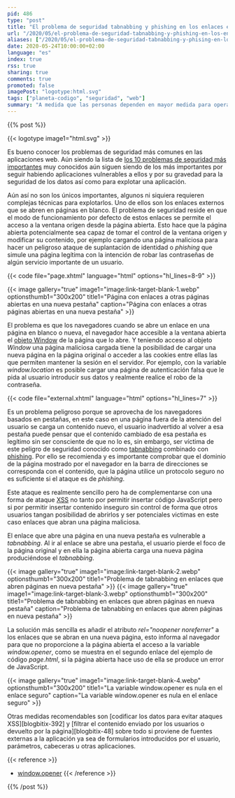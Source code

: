 ```yaml
---
pid: 486
type: "post"
title: "El problema de seguridad tabnabbing y phishing en los enlaces en nuevas pestañas a páginas externas y cómo solucionarlo"
url: "/2020/05/el-problema-de-seguridad-tabnabbing-y-phishing-en-los-enlaces-en-nuevas-pestanas-a-paginas-externas-y-como-solucionarlo/"
aliases: ["/2020/05/el-problema-de-seguridad-tabnabbing-y-phising-en-los-enlaces-en-nuevas-pestanas-a-paginas-externas-y-como-solucionarlo/"]
date: 2020-05-24T10:00:00+02:00
language: "es"
index: true
rss: true
sharing: true
comments: true
promoted: false
imagePost: "logotype:html.svg"
tags: ["planeta-codigo", "seguridad", "web"]
summary: "A medida que las personas dependen en mayor medida para operar en internet como compras, acceso a cuentas bancarias o trámites administrativos la seguridad de las aplicaciones web es más crítica. Una parte de la seguridad es responsabilidad del usuario pero otra parte importante es responsabilidad del sitio web. Un potencial problema de seguridad está en los simples y aparentemente inocentes enlaces abiertos en nuevas páginas si al mismo tiempo es posible insertar contenido en la página que otros usuarios obtengan. El resultado es una vulnerabilidad de _tabnabbing_ y _phishing_."
---
```


{{% post %}}

{{< logotype image1="html.svg" >}}

Es bueno conocer los problemas de seguridad más comunes en las aplicaciones web. Aún siendo la lista de [los 10 problemas de seguridad más importantes](https://owasp.org/www-project-top-ten/) muy conocidos aún siguen siendo de los más importantes por seguir habiendo aplicaciones vulnerables a ellos y por su gravedad para la seguridad de los datos así como para explotar una aplicación.

Aún así no son los únicos importantes, algunos ni siquiera requieren complejas técnicas para explotarlos. Uno de ellos son los enlaces externos que se abren en páginas en blanco. El problema de seguridad reside en que el modo de funcionamiento por defecto de estos enlaces se permite el acceso a la ventana origen desde la página abierta. Esto hace que la página abierta potencialmente sea capaz de tomar el control de la ventana origen y modificar su contenido, por ejemplo cargando una página maliciosa para hacer un peligroso ataque de suplantación de identidad o _phishing_ que simule una página legítima con la intención de robar las contraseñas de algún servicio importante de un usuario.

{{< code file="page.xhtml" language="html" options="hl_lines=8-9" >}}

{{< image
    gallery="true"
    image1="image:link-target-blank-1.webp" optionsthumb1="300x200" title1="Página con enlaces a otras páginas abiertas en una nueva pestaña"
    caption="Página con enlaces a otras páginas abiertas en una nueva pestaña" >}}

El problema es que los navegadores cuando se abre un enlace en una página en blanco o nueva, el navegador hace accesible a la ventana abierta el [objeto Window](https://developer.mozilla.org/en-US/docs/Web/API/Window) de la página que lo abre. Y teniendo acceso al objeto _Window_ una página maliciosa cargada tiene la posibilidad de cargar una nueva página en la página original o acceder a las cookies entre ellas las que permiten mantener la sesión en el servidor. Por ejemplo, con la variable _window.location_ es posible cargar una página de autenticación falsa que le pida al usuario introducir sus datos y realmente realice el robo de la contraseña.

{{< code file="external.xhtml" language="html" options="hl_lines=7" >}}

Es un problema peligroso porque se aprovecha de los navegadores basados en pestañas, en este caso en una página fuera de la atención del usuario se carga un contenido nuevo, el usuario inadvertido al volver a esa pestaña puede pensar que el contenido cambiado de esa pestaña es legítimo sin ser consciente de que no lo es, sin embargo, ser víctima de este peligro de seguridad conocido como [tabnabbing](https://en.wikipedia.org/wiki/Tabnabbing) combinado con [phishing](https://es.wikipedia.org/wiki/Phishing). Por ello se recomienda y es importante comprobar que el dominio de la página mostrado por el navegador en la barra de direcciones se corresponda con el contenido, que la página utilice un protocolo seguro no es suficiente si el ataque es de _phishing_.

Este ataque es realmente sencillo pero ha de complementarse con una forma de ataque [XSS](https://es.wikipedia.org/wiki/Cross-site_scripting) no tanto por permitir insertar código JavaScript pero si por permitir insertar contenido inseguro sin control de forma que otros usuarios tangan posibilidad de abrirlos y ser potenciales victimas en este caso enlaces que abran una página maliciosa.

El enlace que abre una página en una nueva pestaña es vulnerable a _tabnabbing_. Al ir al enlace se abre una pestaña, el usuario pierde el foco de la página original y en ella la página abierta carga una nueva página produciéndose el _tabnabbing_.

{{< image
    gallery="true"
    image1="image:link-target-blank-2.webp" optionsthumb1="300x200" title1="Problema de tabnabbing en enlaces que abren páginas en nueva pestaña" >}}
{{< image
    gallery="true"
    image1="image:link-target-blank-3.webp" optionsthumb1="300x200" title1="Problema de tabnabbing en enlaces que abren páginas en nueva pestaña"
    caption="Problema de tabnabbing en enlaces que abren páginas en nueva pestaña" >}}

La solución más sencilla es añadir el atributo _rel="noopener noreferrer"_ a los enlaces que se abran en una nueva página, esto informa al navegador para que no proporcione a la página abierta el acceso a la variable _window.opener_, como se muestra en el segundo enlace del ejemplo de código _page.html_, si la página abierta hace uso de ella se produce un error de JavaScript.

{{< image
    gallery="true"
    image1="image:link-target-blank-4.webp" optionsthumb1="300x200" title1="La variable window.opener es nula en el enlace seguro"
    caption="La variable window.opener es nula en el enlace seguro" >}}

Otras medidas recomendables son [codificar los datos para evitar ataques XSS][blogbitix-392] y [filtrar el contenido enviado por los usuarios o devuelto por la página][blogbitix-48] sobre todo si proviene de fuentes externas a la aplicación ya sea de formularios introducidos por el usuario, parámetros, cabeceras u otras aplicaciones.

{{< reference >}}
* [window.opener](https://developer.mozilla.org/en-US/docs/Web/API/Window/opener)
{{< /reference >}}

{{% /post %}}
